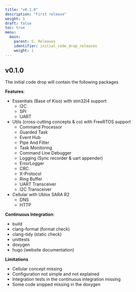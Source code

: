 ```yaml
---
title: "v0.1.0"
description: "First release"
weight: 1
draft: false
toc: true
menu:
  main:
    parent: 5. Releases
    identifier: initial_code_drop_releases
    weight: 1
---
```


## v0.1.0
The initial code drop will contain the following packages

**Features**:

* Essentials (Base of Kiso) with stm32l4 support
  * I2C
  * SPI
  * UART
* Utils (cross-cutting concepts & co) with FreeRTOS support
  * Command Processor
  * Guarded Task
  * Event Hub
  * Pipe And Filter
  * Task Monitoring
  * Command Line Debugger
  * Logging (Sync recorder & uart appender)
  * ErrorLogger
  * CRC
  * X-Protocol
  * Ring Buffer
  * UART Transceiver
  * I2C Transceiver
* Cellular with Ublox SARA R2
  * DNS
  * HTTP

**Continuous Integration**:

* build
* clang-format (format check)
* clang-tidy (static check)
* unittests
* doxygen
* hugo (website documentation)

**Limitations**

* Cellular concept missing
* Configuration not simple and not explained
* Integration tests in the continuous integration missing
* Some code snipped missing in the doxygen
